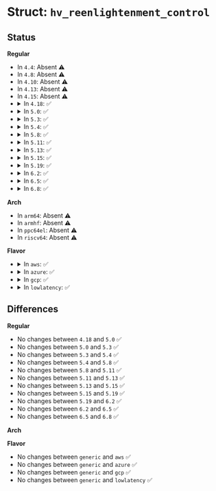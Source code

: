 # Struct: <code>hv_reenlightenment_control</code>

## Status
<b>Regular</b>
<ul>
<li>
In <code>4.4</code>: Absent ⚠️
</li>
<li>
In <code>4.8</code>: Absent ⚠️
</li>
<li>
In <code>4.10</code>: Absent ⚠️
</li>
<li>
In <code>4.13</code>: Absent ⚠️
</li>
<li>
In <code>4.15</code>: Absent ⚠️
</li>
<li>
<details>
<summary>In <code>4.18</code>: ✅</summary>

```c
struct hv_reenlightenment_control {
    __u64 vector;
    __u64 reserved1;
    __u64 enabled;
    __u64 reserved2;
    __u64 target_vp;
};
```
</details>
</li>
<li>
<details>
<summary>In <code>5.0</code>: ✅</summary>

```c
struct hv_reenlightenment_control {
    __u64 vector;
    __u64 reserved1;
    __u64 enabled;
    __u64 reserved2;
    __u64 target_vp;
};
```
</details>
</li>
<li>
<details>
<summary>In <code>5.3</code>: ✅</summary>

```c
struct hv_reenlightenment_control {
    __u64 vector;
    __u64 reserved1;
    __u64 enabled;
    __u64 reserved2;
    __u64 target_vp;
};
```
</details>
</li>
<li>
<details>
<summary>In <code>5.4</code>: ✅</summary>

```c
struct hv_reenlightenment_control {
    __u64 vector;
    __u64 reserved1;
    __u64 enabled;
    __u64 reserved2;
    __u64 target_vp;
};
```
</details>
</li>
<li>
<details>
<summary>In <code>5.8</code>: ✅</summary>

```c
struct hv_reenlightenment_control {
    __u64 vector;
    __u64 reserved1;
    __u64 enabled;
    __u64 reserved2;
    __u64 target_vp;
};
```
</details>
</li>
<li>
<details>
<summary>In <code>5.11</code>: ✅</summary>

```c
struct hv_reenlightenment_control {
    __u64 vector;
    __u64 reserved1;
    __u64 enabled;
    __u64 reserved2;
    __u64 target_vp;
};
```
</details>
</li>
<li>
<details>
<summary>In <code>5.13</code>: ✅</summary>

```c
struct hv_reenlightenment_control {
    __u64 vector;
    __u64 reserved1;
    __u64 enabled;
    __u64 reserved2;
    __u64 target_vp;
};
```
</details>
</li>
<li>
<details>
<summary>In <code>5.15</code>: ✅</summary>

```c
struct hv_reenlightenment_control {
    __u64 vector;
    __u64 reserved1;
    __u64 enabled;
    __u64 reserved2;
    __u64 target_vp;
};
```
</details>
</li>
<li>
<details>
<summary>In <code>5.19</code>: ✅</summary>

```c
struct hv_reenlightenment_control {
    __u64 vector;
    __u64 reserved1;
    __u64 enabled;
    __u64 reserved2;
    __u64 target_vp;
};
```
</details>
</li>
<li>
<details>
<summary>In <code>6.2</code>: ✅</summary>

```c
struct hv_reenlightenment_control {
    __u64 vector;
    __u64 reserved1;
    __u64 enabled;
    __u64 reserved2;
    __u64 target_vp;
};
```
</details>
</li>
<li>
<details>
<summary>In <code>6.5</code>: ✅</summary>

```c
struct hv_reenlightenment_control {
    __u64 vector;
    __u64 reserved1;
    __u64 enabled;
    __u64 reserved2;
    __u64 target_vp;
};
```
</details>
</li>
<li>
<details>
<summary>In <code>6.8</code>: ✅</summary>

```c
struct hv_reenlightenment_control {
    __u64 vector;
    __u64 reserved1;
    __u64 enabled;
    __u64 reserved2;
    __u64 target_vp;
};
```
</details>
</li>
</ul>
<b>Arch</b>
<ul>
<li>
In <code>arm64</code>: Absent ⚠️
</li>
<li>
In <code>armhf</code>: Absent ⚠️
</li>
<li>
In <code>ppc64el</code>: Absent ⚠️
</li>
<li>
In <code>riscv64</code>: Absent ⚠️
</li>
</ul>
<b>Flavor</b>
<ul>
<li>
<details>
<summary>In <code>aws</code>: ✅</summary>

```c
struct hv_reenlightenment_control {
    __u64 vector;
    __u64 reserved1;
    __u64 enabled;
    __u64 reserved2;
    __u64 target_vp;
};
```
</details>
</li>
<li>
<details>
<summary>In <code>azure</code>: ✅</summary>

```c
struct hv_reenlightenment_control {
    __u64 vector;
    __u64 reserved1;
    __u64 enabled;
    __u64 reserved2;
    __u64 target_vp;
};
```
</details>
</li>
<li>
<details>
<summary>In <code>gcp</code>: ✅</summary>

```c
struct hv_reenlightenment_control {
    __u64 vector;
    __u64 reserved1;
    __u64 enabled;
    __u64 reserved2;
    __u64 target_vp;
};
```
</details>
</li>
<li>
<details>
<summary>In <code>lowlatency</code>: ✅</summary>

```c
struct hv_reenlightenment_control {
    __u64 vector;
    __u64 reserved1;
    __u64 enabled;
    __u64 reserved2;
    __u64 target_vp;
};
```
</details>
</li>
</ul>

## Differences
<b>Regular</b>
<ul>
<li>
No changes between <code>4.18</code> and <code>5.0</code> ✅
</li>
<li>
No changes between <code>5.0</code> and <code>5.3</code> ✅
</li>
<li>
No changes between <code>5.3</code> and <code>5.4</code> ✅
</li>
<li>
No changes between <code>5.4</code> and <code>5.8</code> ✅
</li>
<li>
No changes between <code>5.8</code> and <code>5.11</code> ✅
</li>
<li>
No changes between <code>5.11</code> and <code>5.13</code> ✅
</li>
<li>
No changes between <code>5.13</code> and <code>5.15</code> ✅
</li>
<li>
No changes between <code>5.15</code> and <code>5.19</code> ✅
</li>
<li>
No changes between <code>5.19</code> and <code>6.2</code> ✅
</li>
<li>
No changes between <code>6.2</code> and <code>6.5</code> ✅
</li>
<li>
No changes between <code>6.5</code> and <code>6.8</code> ✅
</li>
</ul>
<b>Arch</b>
<ul>
</ul>
<b>Flavor</b>
<ul>
<li>
No changes between <code>generic</code> and <code>aws</code> ✅
</li>
<li>
No changes between <code>generic</code> and <code>azure</code> ✅
</li>
<li>
No changes between <code>generic</code> and <code>gcp</code> ✅
</li>
<li>
No changes between <code>generic</code> and <code>lowlatency</code> ✅
</li>
</ul>
